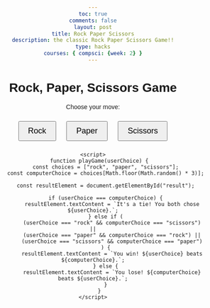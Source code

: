 ```yaml
---
toc: true
comments: false
layout: post
title: Rock Paper Scissors
description: the classic Rock Paper Scissors Game!!
type: hacks
courses: { compsci: {week: 2} }
---
```


<html>
<head>
    <title>Rock, Paper, Scissors Game</title>
    <style>
        body {
            text-align: center;
            font-family: Arial, sans-serif;
        }
        .choice-button {
            margin: 10px;
            padding: 10px 20px;
            font-size: 18px;
            cursor: pointer;
        }
    </style>
</head>
<body>
    <h1>Rock, Paper, Scissors Game</h1>
    <p>Choose your move:</p>
    <button class="choice-button" onclick="playGame('rock')">Rock</button>
    <button class="choice-button" onclick="playGame('paper')">Paper</button>
    <button class="choice-button" onclick="playGame('scissors')">Scissors</button>
    <p id="result"></p>

    <script>
        function playGame(userChoice) {
            const choices = ["rock", "paper", "scissors"];
            const computerChoice = choices[Math.floor(Math.random() * 3)];

            const resultElement = document.getElementById("result");

            if (userChoice === computerChoice) {
                resultElement.textContent = `It's a tie! You both chose ${userChoice}.`;
            } else if (
                (userChoice === "rock" && computerChoice === "scissors") ||
                (userChoice === "paper" && computerChoice === "rock") ||
                (userChoice === "scissors" && computerChoice === "paper")
            ) {
                resultElement.textContent = `You win! ${userChoice} beats ${computerChoice}.`;
            } else {
                resultElement.textContent = `You lose! ${computerChoice} beats ${userChoice}.`;
            }
        }
    </script>
</body>
</html>
